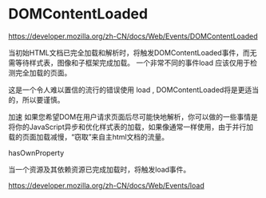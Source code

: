 # DOMContentLoaded



https://developer.mozilla.org/zh-CN/docs/Web/Events/DOMContentLoaded




当初始HTML文档已完全加载和解析时，将触发DOMContentLoaded事件，而无需等待样式表，图像和子框架完成加载。
一个非常不同的事件load 应该仅用于检测完全加载的页面。

这是一个令人难以置信的流行的错误使用 load , DOMContentLoaded将是更适当的，所以要谨慎。


加速 
如果您希望DOM在用户请求页面后尽可能快地解析，你可以做的一些事情是将你的JavaScript异步和优化样式表的加载，如果像通常一样使用，由于并行加载的页面加载减慢，“窃取”来自主html文档的流量。




hasOwnProperty




当一个资源及其依赖资源已完成加载时，将触发load事件。


https://developer.mozilla.org/zh-CN/docs/Web/Events/load
















